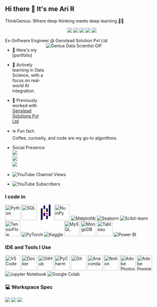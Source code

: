 ## Hi there 👋 It's me Ari R
ThinkGenius: Where deep thinking meets deep learning.🤖🧠

<p align="center">
  <img src="https://img.shields.io/badge/Machine_Learning-%E2%9C%94-green?style=for-the-badge"/>
  <img src="https://img.shields.io/badge/Deep_Learning-%E2%9C%94-blue?style=for-the-badge"/>
  <img src="https://img.shields.io/badge/Data_Science-%E2%9C%94-yellow?style=for-the-badge"/>
  <img src="https://img.shields.io/badge/Self--Taught-%E2%9C%94-orange?style=for-the-badge"/>
  <img src="https://img.shields.io/badge/AI_Engineer-%E2%9C%94-red?style=for-the-badge"/>
</p>

Ex-Software Engineer @ Genxlead Solution Pvt Ltd
<img align="right" width="370" height="290" src="https://media.tenor.com/IaIb1LDC3aAAAAAi/albert-einstein-think.gif" alt="Genius Data Scientist GIF"/>
- 🔭 Here's my [portfolio]                                                
- 🌱 Actively learning in Data Science, with a focus on real-world AI integration.
- 💼 Previously worked with [Genxlead Solutions Pvt Ltd](https://www.genxlead.com/)
- ☕ Fun fact: Coffee, curiosity, and code are my go-to algorithms.

- Social Presence
<br /> [<img src="https://img.shields.io/badge/X-000000?style=for-the-badge&logo=x&logoColor=white" />](https://x.com/ari_r_1) <br /> [<img src="https://img.shields.io/badge/LinkedIn-0077B5?style=for-the-badge&logo=linkedin&logoColor=white" />](https://www.linkedin.com/in/r-ari/) <br/> [<img src="https://img.shields.io/badge/instagram-d62976?style=for-the-badge&logo=instagram&logoColor=white" />](https://www.instagram.com/iam_josephari/)
- ![YouTube Channel Views](https://img.shields.io/badge/Views-94K-red?style=for-the-badge&logo=youtube&logoColor=white)  
- ![YouTube Subscribers](https://img.shields.io/badge/Subscribers-1.25K-red?style=for-the-badge&logo=youtube&logoColor=white)

### I code in
<img height="50" width="50" src="https://img.icons8.com/color/48/000000/python.png" title="Python"/> <img height="50" width="50" src="https://img.icons8.com/color/48/000000/sql.png" title="SQL"/> <img height="50" src="https://github.com/devicons/devicon/blob/master/icons/pandas/pandas-original.svg" title="Pandas"/> <img height="50" width="50" src="https://img.icons8.com/color/48/000000/numpy.png" title="NumPy"/> <img height="50" src="https://matplotlib.org/_static/logo2_compressed.svg" title="Matplotlib"/> <img height="50" src="https://seaborn.pydata.org/_static/logo-wide-lightbg.svg" title="Seaborn"/> <img height="50" src="https://upload.wikimedia.org/wikipedia/commons/0/05/Scikit_learn_logo_small.svg" title="Scikit-learn"/> <img height="50" width="50" src="https://img.icons8.com/color/48/000000/tensorflow.png" title="TensorFlow"/> <img height="50" src="https://pytorch.org/assets/images/pytorch-logo.png" title="PyTorch"/> <img height="50" src="https://upload.wikimedia.org/wikipedia/commons/7/7c/Kaggle_logo.png" title="Kaggle"/> <img height="50" width="50" src="https://img.icons8.com/color/48/000000/mysql-logo.png" title="MySQL"/> <img height="50" width="50" src="https://img.icons8.com/color/48/000000/mongodb.png" title="MongoDB"/> <img height="50" width="50" src="https://img.icons8.com/color/48/000000/tableau-software.png" title="Tableau"/> <img height="50" src="https://upload.wikimedia.org/wikipedia/commons/c/cf/New_Power_BI_Logo.svg" title="Power BI"/>

### IDE and Tools I Use
<img height="50" width="50" src="https://img.icons8.com/color/48/000000/visual-studio-code-2019.png" title="VS Code"/> <img height="50" width="50" src="https://img.icons8.com/color/48/000000/docker.png" title="Docker"/> <img height="50" width="50" src="https://img.icons8.com/fluency/48/github.png" title="GitHub"/> <img height="50" width="50" src="https://img.icons8.com/color/48/000000/pycharm.png" title="PyCharm"/> <img height="50" width="50" src="https://img.icons8.com/color/48/000000/git.png" title="Git"/> <img height="50" width="50" src="https://img.icons8.com/dusk/64/000000/anaconda.png" title="Anaconda"/> <img height="50" width="50" src="https://img.icons8.com/color/48/000000/notion--v1.png" title="Notion"/> <img height="50" width="50" src="https://img.icons8.com/doodle/48/000000/adobe-photoshop.png" title="Adobe Photoshop"/> <img height="50" width="50" src="https://img.icons8.com/color/48/000000/adobe-premiere-pro.png" title="Adobe Premiere Pro"/> <img height="50" src="https://upload.wikimedia.org/wikipedia/commons/3/38/Jupyter_logo.svg" title="Jupyter Notebook"/> <img height="50" src="https://upload.wikimedia.org/wikipedia/commons/6/6b/Colaboratory_logo.svg" title="Google Colab"/>

### 💻 Workspace Spec
<img height="30" src="https://img.shields.io/badge/Lenovo-Ideapad_Gaming_3-0B3D91?style=for-the-badge&logo=lenovo&logoColor=white"/> <img height="30" src="https://img.shields.io/badge/AMD-Ryzen_7_6800H-ED1C24?style=for-the-badge&logo=amd&logoColor=white"/> <img height="30" src="https://img.shields.io/badge/NVIDIA-RTX_3060-76B900?style=for-the-badge&logo=nvidia&logoColor=white"/>
